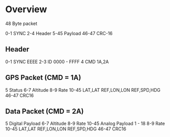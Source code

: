 # Overview

48 Byte packet

0-1    SYNC
2-4    Header
5-45   Payload
46-47  CRC-16

## Header

0-1    SYNC  EEEE
2-3    ID    0000 - FFFF
4      CMD   1A,2A

## GPS Packet (CMD = 1A)

5      Status
6-7    Altitude
8-9    Rate
10-45  LAT,LAT REF,LON,LON REF,SPD,HDG
46-47  CRC16

## Data Packet (CMD = 2A)

5      Digital Payload
6-7    Altitude
8-9    Rate
10-45  Analog Payload 1 - 18
8-9    Rate
10-45  LAT,LAT REF,LON,LON REF,SPD,HDG
46-47  CRC16
